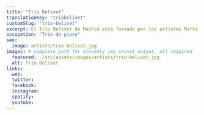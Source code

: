 ```yaml
---
title: "Trío Belivet"
translationKey: "triobelivet"
customSlug: "trio-belivet"
excerpt: El Trío Belivet de Madrid está formado por los artistas Marta Leiva Egido al piano, Guillermo Santonja di Fonzo al violín y María Cadenas Rodríguez al violonchelo.
occupation: "Trío de piano"
seo:
  image: artists/trio-belivet.jpg
images: # complete path for eleventy img srcset output, alt required
  featured: ./src/assets/images/artists/trio-belivet.jpg
  alt: Trío Belivet
links:
  web:
  twitter:
  facebook:
  instagram:
  spotify:
  youtube:
---
```

